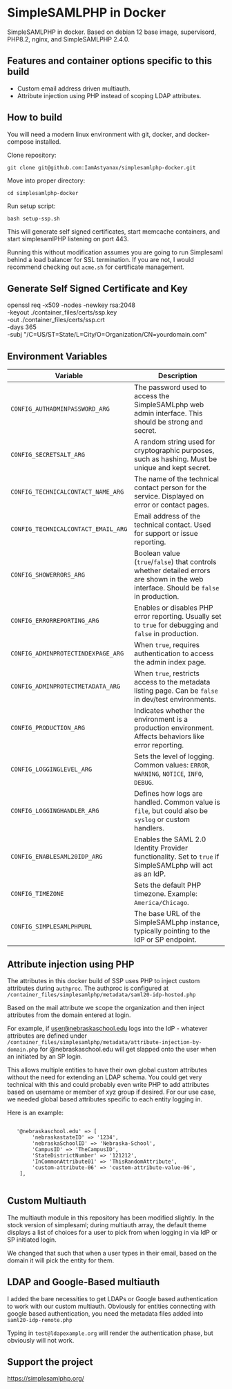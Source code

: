 # SimpleSAMLPHP in Docker
SimpleSAMLPHP in docker. Based on debian 12 base image, supervisord, PHP8.2, nginx, and SimpleSAMLPHP 2.4.0.

## Features and container options specific to this build
- Custom email address driven multiauth.
- Attribute injection using PHP instead of scoping LDAP attributes.

## How to build

You will need a modern linux environment with git, docker, and docker-compose installed.

Clone repository:

`git clone git@github.com:IamAstyanax/simplesamlphp-docker.git` 

Move into proper directory:

`cd simplesamlphp-docker`

Run setup script:

`bash setup-ssp.sh  `

This will generate self signed certificates, start memcache containers, and start simplesamlPHP listening on port 443.

Running this without modification assumes you are going to run Simplesaml behind a load balancer for SSL termination. If you are not, I would recommend checking out `acme.sh` for certificate management.

## Generate Self Signed Certificate and Key
openssl req -x509 -nodes -newkey rsa:2048 \
  -keyout ./container_files/certs/ssp.key \
  -out ./container_files/certs/ssp.crt \
  -days 365 \
  -subj "/C=US/ST=State/L=City/O=Organization/CN=yourdomain.com"

## Environment Variables

| Variable                            | Description                                                                                                                           |
| ----------------------------------- | ------------------------------------------------------------------------------------------------------------------------------------- |
| `CONFIG_AUTHADMINPASSWORD_ARG`      | The password used to access the SimpleSAMLphp web admin interface. This should be strong and secret.                                  |
| `CONFIG_SECRETSALT_ARG`             | A random string used for cryptographic purposes, such as hashing. Must be unique and kept secret.                                     |
| `CONFIG_TECHNICALCONTACT_NAME_ARG`  | The name of the technical contact person for the service. Displayed on error or contact pages.                                        |
| `CONFIG_TECHNICALCONTACT_EMAIL_ARG` | Email address of the technical contact. Used for support or issue reporting.                                                          |
| `CONFIG_SHOWERRORS_ARG`             | Boolean value (`true`/`false`) that controls whether detailed errors are shown in the web interface. Should be `false` in production. |
| `CONFIG_ERRORREPORTING_ARG`         | Enables or disables PHP error reporting. Usually set to `true` for debugging and `false` in production.                               |
| `CONFIG_ADMINPROTECTINDEXPAGE_ARG`  | When `true`, requires authentication to access the admin index page.                                                                  |
| `CONFIG_ADMINPROTECTMETADATA_ARG`   | When `true`, restricts access to the metadata listing page. Can be `false` in dev/test environments.                                  |
| `CONFIG_PRODUCTION_ARG`             | Indicates whether the environment is a production environment. Affects behaviors like error reporting.                                |
| `CONFIG_LOGGINGLEVEL_ARG`           | Sets the level of logging. Common values: `ERROR`, `WARNING`, `NOTICE`, `INFO`, `DEBUG`.                                              |
| `CONFIG_LOGGINGHANDLER_ARG`         | Defines how logs are handled. Common value is `file`, but could also be `syslog` or custom handlers.                                  |
| `CONFIG_ENABLESAML20IDP_ARG`        | Enables the SAML 2.0 Identity Provider functionality. Set to `true` if SimpleSAMLphp will act as an IdP.                              |
| `CONFIG_TIMEZONE`                   | Sets the default PHP timezone. Example: `America/Chicago`.                                                                            |
| `CONFIG_SIMPLESAMLPHPURL`           | The base URL of the SimpleSAMLphp instance, typically pointing to the IdP or SP endpoint.                                             |


## Attribute injection using PHP
The attributes in this docker build of SSP uses PHP to inject custom attributes during `authproc`. The authproc is configured at `/container_files/simplesamlphp/metadata/saml20-idp-hosted.php`

Based on the mail attribute we scope the organization and then inject attributes from the domain entered at login.

For example, if user@nebraskaschool.edu logs into the IdP - whatever attributes are defined under `/container_files/simplesamlphp/metadata/attribute-injection-by-domain.php` for @nebraskaschool.edu will get slapped onto the user when an initiated by an SP login.

This allows multiple entities to have their own global custom attributes without the need for extending an LDAP schema. You could get very technical with this and could probably even write PHP to add attributes based on username or member of xyz group if desired. For our use case, we needed global based attributes specific to each entity logging in.

Here is an example:
```
   
   '@nebraskaschool.edu' => [
        'nebraskastateID' => '1234',
        'nebraskaSchoolID' => 'Nebraska-School',
        'CampusID' => 'TheCampusID',
        'StateDistrictNumber' => '121212',
        'InCommonAttribute01' => 'ThisRandomAttribute',
        'custom-attribute-06' => 'custom-attribute-value-06',
    ],
    
```
## Custom Multiauth 
The multiauth module in this repository has been modified slightly. In the stock version of simplesaml; during multiauth array, the default theme displays a list of choices for a user to pick from when logging in via IdP or SP initiated login. 

We changed that such that when a user types in their email, based on the domain it will pick the entity for them.

## LDAP and Google-Based multiauth
I added the bare necessities to get LDAPs or Google based authentication to work with our custom multiauth. Obviously for entities connecting with google based authentication, you need the metadata files added into `saml20-idp-remote.php`

Typing in `test@ldapexample.org` will render the authentication phase, but obviously will not work.

## Support the project

https://simplesamlphp.org/

